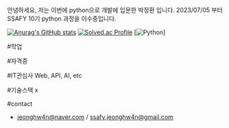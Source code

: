 안녕하세요, 저는 이번에 python으로 개발에 입문한 박정환 입니다.
2023/07/05 부터 SSAFY 10기 python 과정을 이수중입니다.

[![Anurag's GitHub stats](https://github-readme-stats.vercel.app/api?username=Nam4o)](https://github.com/anuraghazra/github-readme-stats)
[![Solved.ac Profile](http://mazassumnida.wtf/api/v2/generate_badge?boj=goleabada)](https://solved.ac/jeonghw4n/)
[![Python]((https://img.shields.io/badge/Python-white?logo=Python))]

#학업

#자격증

#IT관심사
Web, API, AI, etc

#기술스택
x

#contact
- jeonghw4n@naver.com / ssafy.jeonghw4n@gmail.com
  
